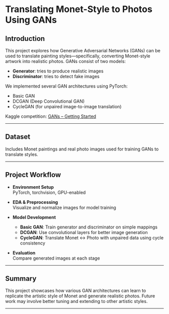# Translating Monet-Style to Photos Using GANs

## Introduction

This project explores how Generative Adversarial Networks (GANs) can be used to translate painting styles—specifically, converting Monet-style artwork into realistic photos. GANs consist of two models:  
- **Generator**: tries to produce realistic images  
- **Discriminator**: tries to detect fake images

We implemented several GAN architectures using PyTorch:
- Basic GAN  
- DCGAN (Deep Convolutional GAN)  
- CycleGAN (for unpaired image-to-image translation)

Kaggle competition: [GANs – Getting Started](https://www.kaggle.com/competitions/gan-getting-started/overview)

---

## Dataset

Includes Monet paintings and real photo images used for training GANs to translate styles.

---

## Project Workflow

- **Environment Setup**  
  PyTorch, torchvision, GPU-enabled

- **EDA & Preprocessing**  
  Visualize and normalize images for model training

- **Model Development**
  - **Basic GAN**: Train generator and discriminator on simple mappings
  - **DCGAN**: Use convolutional layers for better image generation
  - **CycleGAN**: Translate Monet ↔ Photo with unpaired data using cycle consistency

- **Evaluation**  
  Compare generated images at each stage

---

## Summary

This project showcases how various GAN architectures can learn to replicate the artistic style of Monet and generate realistic photos. Future work may involve better tuning and extending to other artistic styles.

---
